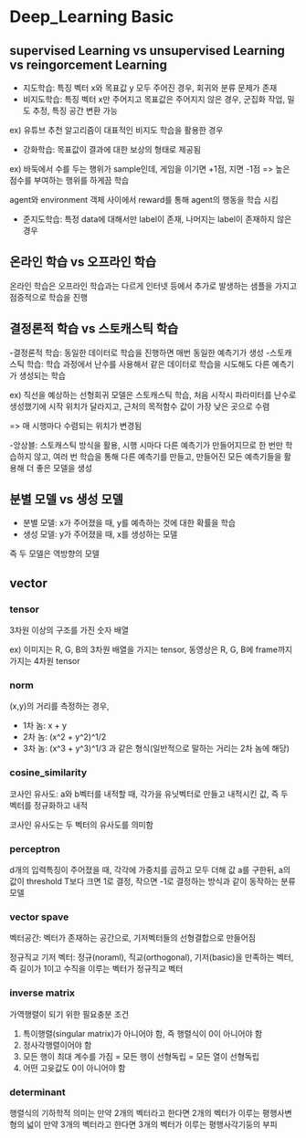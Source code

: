 # Deep_Learning Basic
## supervised Learning vs unsupervised Learning vs reingorcement Learning
- 지도학습: 특징 벡터 x와 목표값 y 모두 주어진 경우, 회귀와 분류 문제가 존재
- 비지도학습: 특징 벡터 x만 주어지고 목표값은 주어지지 않은 경우, 군집화 작업, 밀도 추정, 특징 공간 변환 가능

ex) 유튜브 추천 알고리즘이 대표적인 비지도 학습을 활용한 경우
- 강화학습: 목표값이 결과에 대한 보상의 형태로 제공됨

ex) 바둑에서 수를 두는 행위가 sample인데, 게임을 이기면 +1점, 지면 -1점 => 높은 점수를 부여하는 행위를 하게끔 학습

agent와 environment 객체 사이에서 reward를 통해 agent의 행동을 학습 시킴

- 준지도학습: 특정 data에 대해서만 label이 존재, 나머지는 label이 존재하지 않은 경우

## 온라인 학습 vs 오프라인 학습
온라인 학습은 오프라인 학습과는 다르게 인터넷 등에서 추가로 발생하는 샘플을 가지고 점증적으로 학습을 진행

## 결정론적 학습 vs 스토캐스틱 학습
-결정론적 학습: 동일한 데이터로 학습을 진행하면 매번 동일한 예측기가 생성
-스토캐스틱 학습: 학습 과정에서 난수를 사용해서 같은 데이터로 학습을 시도해도 다른 예측기가 생성되는 학습

ex) 직선을 예상하는 선형회귀 모델은 스토캐스틱 학습, 처음 시작시 파라미터를 난수로 생성했기에 시작 위치가 달라지고, 근처의 목적함수 값이 가장 낮은 곳으로 수렴

=> 매 시행마다 수렴되는 위치가 변경됨

-앙상블: 스토캐스틱 방식을 활용, 시행 시마다 다른 예측기가 만들어지므로 한 번만 학습하지 않고, 여러 번 학습을 통해 다른 예측기를 만들고, 만들어진 모든 예측기들을 활용해 더 좋은 모델을 생성

## 분별 모델 vs 생성 모델
- 분별 모델: x가 주어졌을 때, y를 예측하는 것에 대한 확률을 학습
- 생성 모델: y가 주어졌을 때, x를 생성하는 모델

즉 두 모델은 역방향의 모델

## vector
### tensor
3차원 이상의 구조를 가진 숫자 배열

ex) 이미지는 R, G, B의 3차원 배열을 가지는 tensor, 동영상은 R, G, B에 frame까지 가지는 4차원 tensor

### norm
(x,y)의 거리를 측정하는 경우,
- 1차 놈: x + y
- 2차 놈: (x^2 + y^2)^1/2
- 3차 놈: (x^3 + y^3)^1/3
과 같은 형식(일반적으로 말하는 거리는 2차 놈에 해당)

### cosine_similarity
코사인 유사도: a와 b벡터를 내적할 때, 각가을 유닛벡터로 만들고 내적시킨 값, 즉 두 벡터를 정규화하고 내적

코사인 유사도는 두 벡터의 유사도를 의미함

### perceptron
d개의 입력특징이 주어졌을 때, 각각에 가중치를 곱하고 모두 더해 값 a를 구한뒤, a의 값이 threshold T보다 크면 1로 결정, 작으면 -1로 결정하는 방식과 같이 동작하는 분류 모델

### vector spave
벡터공간: 벡터가 존재하는 공간으로, 기저벡터들의 선형결합으로 만들어짐

정규직교 기저 벡터: 정규(noraml), 직교(orthogonal), 기저(basic)을 만족하는 벡터, 즉 길이가 1이고 수직을 이루는 벡터가 정규직교 벡터

### inverse matrix
가역행렬이 되기 위한 필요충분 조건
1. 특이행렬(singular matrix)가 아니어야 함, 즉 행렬식이 0이 아니어야 함
2. 정사각행렬이어야 함
3. 모든 행이 최대 계수를 가짐 = 모든 행이 선형독립 = 모든 열이 선형독립
4. 어떤 고윳값도 0이 아니어야 함

### determinant
행렬식의 기하학적 의미는 만약 2개의 벡터라고 한다면 2개의 벡터가 이루는 평행사변형의 넓이
만약 3개의 벡터라고 한다면 3개의 벡터가 이루는 평행사각기둥의 부피
